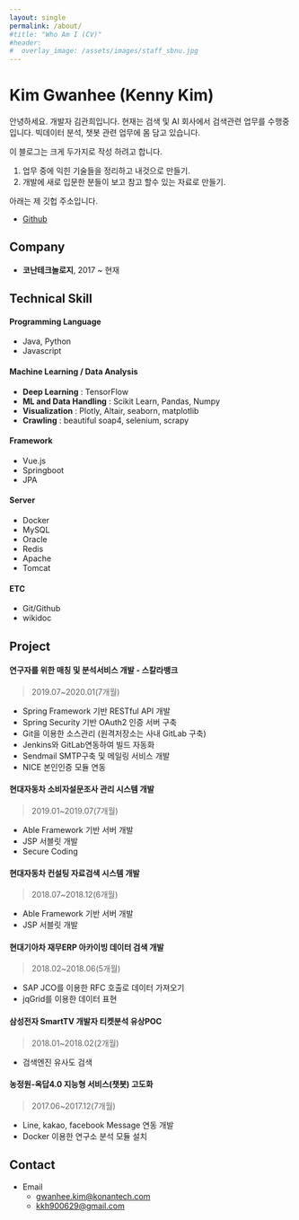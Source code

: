 ```yaml
---
layout: single
permalink: /about/
#title: "Who Am I (CV)"
#header:
#  overlay_image: /assets/images/staff_sbnu.jpg
---
```


# Kim Gwanhee (Kenny Kim)

안녕하세요. 개발자 김관희입니다.
현재는 검색 및 AI 회사에서 검색관련 업무를 수행중입니다.
빅데이터 분석, 챗봇 관련 업무에 몸 담고 있습니다.

이 블로그는 크게 두가지로 작성 하려고 합니다.

1. 업무 중에 익힌 기술들을 정리하고 내것으로 만들기.
2. 개발에 새로 입문한 분들이 보고 참고 할수 있는 자료로 만들기.

아래는 제 깃헙 주소입니다.

- [Github](https://github.com/kennykim1990)

## Company

- **코난테크놀로지**, 2017 ~ 현재

## Technical Skill

#### Programming Language

- Java, Python
- Javascript

#### Machine Learning / Data Analysis

- **Deep Learning** : TensorFlow
- **ML and Data Handling** : Scikit Learn, Pandas, Numpy
- **Visualization** : Plotly, Altair, seaborn, matplotlib
- **Crawling** : beautiful soap4, selenium, scrapy

#### Framework

- Vue.js
- Springboot
- JPA

#### Server

- Docker
- MySQL
- Oracle
- Redis
- Apache
- Tomcat

#### ETC

- Git/Github
- wikidoc

## Project

#### 연구자를 위한 매칭 및 분석서비스 개발 - 스칼라뱅크

> 2019.07~2020.01(7개월)

- Spring Framework 기반 RESTful API 개발
- Spring Security 기반 OAuth2 인증 서버 구축
- Git을 이용한 소스관리 (원격저장소는 사내 GitLab 구축)
- Jenkins와 GitLab연동하여 빌드 자동화
- Sendmail SMTP구축 및 메일링 서비스 개발
- NICE 본인인증 모듈 연동

#### 현대자동차 소비자설문조사 관리 시스템 개발

> 2019.01~2019.07(7개월)

- Able Framework 기반 서버 개발
- JSP 서블릿 개발
- Secure Coding

#### 현대자동차 컨설팅 자료검색 시스템 개발

> 2018.07~2018.12(6개월)

- Able Framework 기반 서버 개발
- JSP 서블릿 개발

#### 현대기아차 재무ERP 아카이빙 데이터 검색 개발

> 2018.02~2018.06(5개월)

- SAP JCO를 이용한 RFC 호출로 데이터 가져오기
- jqGrid를 이용한 데이터 표현

#### 삼성전자 SmartTV 개발자 티켓분석 유상POC

> 2018.01~2018.02(2개월)

- 검색엔진 유사도 검색

#### 농정원-옥답4.0 지능형 서비스(챗봇) 고도화

> 2017.06~2017.12(7개월)

- Line, kakao, facebook Message 연동 개발
- Docker 이용한 연구소 분석 모듈 설치

## Contact

- Email
  - gwanhee.kim@konantech.com
  - kkh900629@gmail.com
